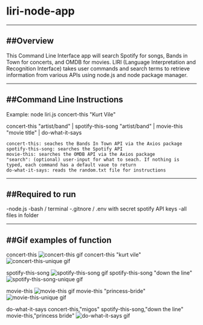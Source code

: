# liri-node-app
--------------------------------
##Overview
--------------------------------
This Command Line Interface app will search Spotify for songs, Bands in Town for concerts, and OMDB for movies. LIRI (Language Interpretation and Recognition Interface) takes user commands and search terms to retrieve information from various APIs using node.js and node package manager.


--------------------------------
##Command Line Instructions
--------------------------------
Example: node liri.js concert-this "Kurt Vile"

concert-this "artist/band" | spotify-this-song "artist/band" | movie-this "movie title" | do-what-it-says

    concert-this: seaches the Bands In Town API via the Axios package
    spotify-this-song: searches the Spotify API
    movie-this: searches the OMDB API via the Axios package
    "search": (optional) user-input for what to seach. If nothing is typed, each command has a default vaue to return
    do-what-it-says: reads the random.txt file for instructions

--------------------------------
##Required to run
--------------------------------
-node.js
-bash / terminal
-.gitnore / .env with secret spotify API keys
-all files in folder


--------------------------------
##Gif examples of function
--------------------------------
concert-this
![concert-this gif](/gifs/concert-this_gif.gif)
concert-this "kurt vile"
![concert-this-unique gif](/gifs/concert-this-Unique_gif.gif)

spotify-this-song
![spotify-this-song gif](/gifs/spotify-this-song_gif.gif)
spotify-this-song "down the line"
![spotify-this-song-unique gif](/gifs/spotify-this-song-Unique_gif.gif)

movie-this
![movie-this gif](/gifs/movie-this_gif.gif)
movie-this "princess-bride"
![movie-this-unique gif](/gifs/movie-this-Unique_gif.gif)

do-what-it-says
    concert-this,"migos"
    spotify-this-song,"down the line"
    movie-this,"princess bride"
![do-what-it-says gif](/gifs/do-what-it-says_gif.gif)
